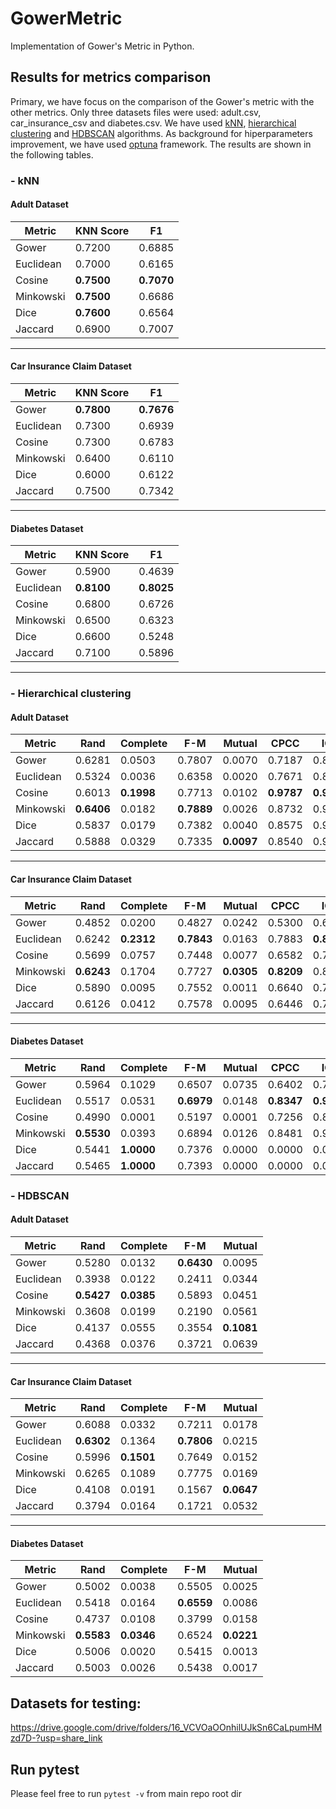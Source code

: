 # GowerMetric
Implementation of Gower's Metric in Python.
  
## Results for metrics comparison

Primary, we have focus on the comparison of the Gower's metric with the other metrics. Only three datasets files were used: adult.csv, car_insurance_csv and diabetes.csv. We have used [kNN](https://scikit-learn.org/stable/modules/generated/sklearn.neighbors.KNeighborsClassifier.html), [hierarchical clustering](https://docs.scipy.org/doc/scipy-1.15.0/reference/cluster.hierarchy.html) and [HDBSCAN](https://pypi.org/project/hdbscan/) algorithms. As background for hiperparameters improvement, we have used [optuna](https://optuna.org) framework. The results are shown in the following tables.

### - kNN
#### Adult Dataset
| Metric     | KNN Score | F1    |
|------------|-----------|-------|
| Gower      | 0.7200     | 0.6885|
| Euclidean  | 0.7000     | 0.6165|
| Cosine     | **0.7500** | **0.7070**|
| Minkowski  | **0.7500** | 0.6686|
| Dice       | **0.7600** | 0.6564|
| Jaccard    | 0.6900     | 0.7007|

---

#### Car Insurance Claim Dataset
| Metric     | KNN Score | F1    |
|------------|-----------|-------|
| Gower      | **0.7800** | **0.7676**|
| Euclidean  | 0.7300     | 0.6939|
| Cosine     | 0.7300     | 0.6783|
| Minkowski  | 0.6400     | 0.6110|
| Dice       | 0.6000     | 0.6122|
| Jaccard    | 0.7500     | 0.7342|

---

#### Diabetes Dataset
| Metric     | KNN Score | F1    |
|------------|-----------|-------|
| Gower      | 0.5900     | 0.4639|
| Euclidean  | **0.8100** | **0.8025**|
| Cosine     | 0.6800     | 0.6726|
| Minkowski  | 0.6500     | 0.6323|
| Dice       | 0.6600     | 0.5248|
| Jaccard    | 0.7100     | 0.5896|

---

### - Hierarchical clustering
#### Adult Dataset
| Metric     | Rand  | Complete | F-M   | Mutual | CPCC  | IOA   |
|------------|-------|----------|-------|--------|-------|-------|
| Gower      | 0.6281 | 0.0503   | 0.7807| 0.0070 | 0.7187| 0.8214|
| Euclidean  | 0.5324 | 0.0036   | 0.6358| 0.0020 | 0.7671| 0.8577|
| Cosine     | 0.6013 | **0.1998**   | 0.7713| 0.0102 | **0.9787**| **0.9891**|
| Minkowski  | **0.6406** | 0.0182   | **0.7889**| 0.0026 | 0.8732| 0.9292|
| Dice       | 0.5837 | 0.0179   | 0.7382| 0.0040 | 0.8575| 0.9196|
| Jaccard    | 0.5888 | 0.0329   | 0.7335| **0.0097** | 0.8540| 0.9173|

---

#### Car Insurance Claim Dataset
| Metric     | Rand  | Complete | F-M   | Mutual | CPCC  | IOA   |
|------------|-------|----------|-------|--------|-------|-------|
| Gower      | 0.4852 | 0.0200   | 0.4827| 0.0242 | 0.5300| 0.6521|
| Euclidean  | 0.6242 | **0.2312**   | **0.7843**| 0.0163 | 0.7883| **0.8709**|
| Cosine     | 0.5699 | 0.0757   | 0.7448| 0.0077 | 0.6582| 0.7719|
| Minkowski  | **0.6243** | 0.1704   | 0.7727| **0.0305** | **0.8209**| 0.8937|
| Dice       | 0.5890 | 0.0095   | 0.7552| 0.0011 | 0.6640| 0.7782|
| Jaccard    | 0.6126 | 0.0412   | 0.7578| 0.0095 | 0.6446| 0.7634|

---

#### Diabetes Dataset
| Metric     | Rand  | Complete | F-M   | Mutual | CPCC  | IOA   |
|------------|-------|----------|-------|--------|-------|-------|
| Gower      | 0.5964 | 0.1029   | 0.6507| 0.0735 | 0.6402| 0.7629|
| Euclidean  | 0.5517 | 0.0531   | **0.6979**| 0.0148 | **0.8347**| **0.9029**|
| Cosine     | 0.4990 | 0.0001   | 0.5197| 0.0001 | 0.7256| 0.8255|
| Minkowski  | **0.5530** | 0.0393   | 0.6894| 0.0126 | 0.8481| 0.9122|
| Dice       | 0.5441 | **1.0000** | 0.7376| 0.0000 | 0.0000| 0.0000|
| Jaccard    | 0.5465 | **1.0000** | 0.7393| 0.0000 | 0.0000| 0.0000|

### - HDBSCAN
#### Adult Dataset
| Metric     | Rand  | Complete | F-M   | Mutual |
|------------|-------|----------|-------|--------|
| Gower      | 0.5280 | 0.0132   | **0.6430** | 0.0095 |
| Euclidean  | 0.3938 | 0.0122   | 0.2411| 0.0344 |
| Cosine     | **0.5427** | **0.0385**   | 0.5893| 0.0451 |
| Minkowski  | 0.3608 | 0.0199   | 0.2190| 0.0561 |
| Dice       | 0.4137 | 0.0555   | 0.3554| **0.1081** |
| Jaccard    | 0.4368 | 0.0376   | 0.3721| 0.0639 |

---

#### Car Insurance Claim Dataset
| Metric     | Rand  | Complete | F-M   | Mutual |
|------------|-------|----------|-------|--------|
| Gower      | 0.6088 | 0.0332   | 0.7211| 0.0178 |
| Euclidean  | **0.6302** | 0.1364   | **0.7806**| 0.0215 |
| Cosine     | 0.5996 | **0.1501**   | 0.7649| 0.0152 |
| Minkowski  | 0.6265 | 0.1089   | 0.7775| 0.0169 |
| Dice       | 0.4108 | 0.0191   | 0.1567| **0.0647** |
| Jaccard    | 0.3794 | 0.0164   | 0.1721| 0.0532 |

---

#### Diabetes Dataset
| Metric     | Rand  | Complete | F-M   | Mutual |
|------------|-------|----------|-------|--------|
| Gower      | 0.5002 | 0.0038   | 0.5505| 0.0025 |
| Euclidean  | 0.5418 | 0.0164   | **0.6559** | 0.0086 |
| Cosine     | 0.4737 | 0.0108   | 0.3799| 0.0158 |
| Minkowski  | **0.5583** | **0.0346** | 0.6524| **0.0221** |
| Dice       | 0.5006 | 0.0020   | 0.5415| 0.0013 |
| Jaccard    | 0.5003 | 0.0026   | 0.5438| 0.0017 |

## Datasets for testing:
https://drive.google.com/drive/folders/16_VCVOaOOnhilUJkSn6CaLpumHMzd7D-?usp=share_link

## Run pytest
Please feel free to run `pytest -v` from main repo root dir